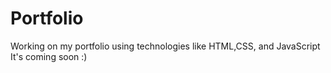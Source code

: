 # Portfolio
Working on my portfolio using technologies like HTML,CSS, and JavaScript
It's coming soon :)
